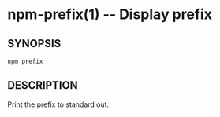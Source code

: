 npm-prefix(1) -- Display prefix
===============================

## SYNOPSIS

    npm prefix

## DESCRIPTION

Print the prefix to standard out.
